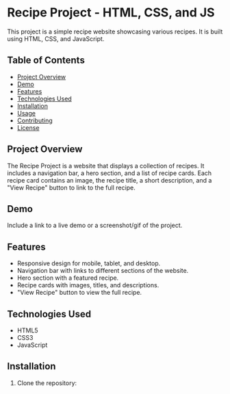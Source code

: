 # Recipe Project - HTML, CSS, and JS

This project is a simple recipe website showcasing various recipes. It is built using HTML, CSS, and JavaScript.

## Table of Contents

- [Project Overview](#project-overview)
- [Demo](#demo)
- [Features](#features)
- [Technologies Used](#technologies-used)
- [Installation](#installation)
- [Usage](#usage)
- [Contributing](#contributing)
- [License](#license)

## Project Overview

The Recipe Project is a website that displays a collection of recipes. It includes a navigation bar, a hero section, and a list of recipe cards. Each recipe card contains an image, the recipe title, a short description, and a "View Recipe" button to link to the full recipe.

## Demo

Include a link to a live demo or a screenshot/gif of the project.

## Features

- Responsive design for mobile, tablet, and desktop.
- Navigation bar with links to different sections of the website.
- Hero section with a featured recipe.
- Recipe cards with images, titles, and descriptions.
- "View Recipe" button to view the full recipe.

## Technologies Used

- HTML5
- CSS3
- JavaScript

## Installation

1. Clone the repository:

